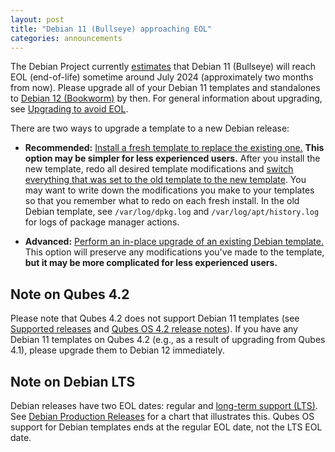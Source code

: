 ```yaml
---
layout: post
title: "Debian 11 (Bullseye) approaching EOL"
categories: announcements
---
```


The Debian Project currently [estimates](https://wiki.debian.org/DebianReleases) that Debian 11 (Bullseye) will reach EOL (end-of-life) sometime around July 2024 (approximately two months from now). Please upgrade all of your Debian 11 templates and standalones to [Debian 12 (Bookworm)](/news/2023/08/27/debian-12-templates-available/) by then. For general information about upgrading, see [Upgrading to avoid EOL](https://doc.qubes-os.org/en/latest/user/how-to-guides/how-to-update.html#upgrading-to-avoid-eol).

There are two ways to upgrade a template to a new Debian release:

- **Recommended:** [Install a fresh template to replace the existing one.](https://doc.qubes-os.org/en/latest/user/templates/debian/debian.html#installing) **This option may be simpler for less experienced users.** After you install the new template, redo all desired template modifications and [switch everything that was set to the old template to the new template](https://doc.qubes-os.org/en/latest/user/templates/templates.html#switching). You may want to write down the modifications you make to your templates so that you remember what to redo on each fresh install. In the old Debian template, see `/var/log/dpkg.log` and `/var/log/apt/history.log` for logs of package manager actions.

- **Advanced:** [Perform an in-place upgrade of an existing Debian template.](/doc/templates/debian/in-place-upgrade/) This option will preserve any modifications you've made to the template, **but it may be more complicated for less experienced users.**

## Note on Qubes 4.2

Please note that Qubes 4.2 does not support Debian 11 templates (see [Supported releases](https://doc.qubes-os.org/en/latest/user/downloading-installing-upgrading/supported-releases.html#templates) and [Qubes OS 4.2 release notes](https://doc.qubes-os.org/en/latest/developer/releases/4_2/release-notes.html#notes)). If you have any Debian 11 templates on Qubes 4.2 (e.g., as a result of upgrading from Qubes 4.1), please upgrade them to Debian 12 immediately.

## Note on Debian LTS

Debian releases have two EOL dates: regular and [long-term support (LTS)](https://wiki.debian.org/LTS). See [Debian Production Releases](https://wiki.debian.org/DebianReleases#Production_Releases) for a chart that illustrates this. Qubes OS support for Debian templates ends at the regular EOL date, not the LTS EOL date.
